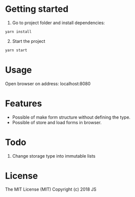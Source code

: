 # Getting started

1. Go to project folder and install dependencies:
```bash
yarn install
```

2. Start the project
```bash
yarn start
```

# Usage

Open browser on address: localhost:8080

# Features

- Possible of make form structure without defining the type.
- Possible of store and load forms in browser.

# Todo

1. Change storage type into immutable lists

# License

The MIT License (MIT)
Copyright (c) 2018 JS
